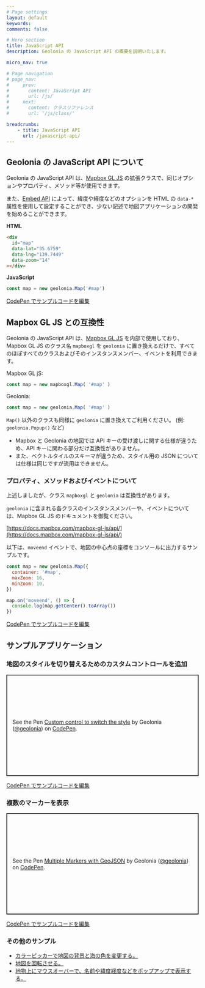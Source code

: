 ```yaml
---
# Page settings
layout: default
keywords:
comments: false

# Hero section
title: JavaScript API
description: Geolonia の JavaScript API の概要を説明いたします。

micro_nav: true

# Page navigation
# page_nav:
#     prev:
#       content: JavaScript API
#       url: /js/
#     next:
#       content: クラスリファレンス
#       url: '/js/class/'

breadcrumbs:
    - title: JavaScript API
      url: /javascript-api/
---
```


## Geolonia の JavaScript API について

Geolonia の JavaScript API は、[Mapbox GL JS](https://docs.mapbox.com/mapbox-gl-js/) の拡張クラスで、同じオプションやプロパティ、メソッド等が使用できます。

また、[Embed API](/embed-api/) によって、緯度や経度などのオプションを HTML の `data-*` 属性を使用して設定することができ、少ない記述で地図アプリケーションの開発を始めることができます。

**HTML**

```html
<div
  id="map"
  data-lat="35.6759"
  data-lng="139.7449"
  data-zoom="14"
></div>
```

**JavaScript**

```javascript
const map = new geolonia.Map('#map')
```

<a class="codepen" href="https://codepen.io/geolonia/pen/xxGWwrN" target="codepen"><i class="icon icon--codepen"></i> CodePen でサンプルコードを編集</a>

## Mapbox GL JS との互換性

Geolonia の JavaScript API は、[Mapbox GL JS](https://docs.mapbox.com/mapbox-gl-js/) を内部で使用しており、Mapbox GL JS のクラス名 `mapboxgl` を `geolonia` に置き換えるだけで、すべてのほぼすべてのクラスおよびそのインスタンスメンバー、イベントを利用できます。

Mapbox GL jS:

```javascript
const map = new mapboxgl.Map( '#map' )
```

Geolonia:

```javascript
const map = new geolonia.Map( '#map' )
```

`Map()` 以外のクラスも同様に `geolonia` に置き換えてご利用ください。 (例: `geolonia.Popup()` など)

<div class="callout callout--danger">
  <ul>
    <li>Mapbox と Geolonia の地図では API キーの受け渡しに関する仕様が違うため、API キーに関わる部分だけ互換性がありません。</li>
    <li>また、ベクトルタイルのスキーマが違うため、スタイル用の JSON については仕様は同じですが流用はできません。</li>
  </ul>
</div>

### プロパティ、メソッドおよびイベントについて

上述しましたが、クラス `mapboxgl` と `geolonia` は互換性があります。

`geolonia` に含まれる各クラスのインスタンスメンバーや、イベントについては、Mapbox GL JS のドキュメントを御覧ください。

[https://docs.mapbox.com/mapbox-gl-js/api/](https://docs.mapbox.com/mapbox-gl-js/api/)

以下は、`moveend` イベントで、地図の中心点の座標をコンソールに出力するサンプルです。

```javascript
const map = new geolonia.Map({
  container: '#map',
  maxZoom: 16,
  minZoom: 10,
})

map.on('moveend', () => {
  console.log(map.getCenter().toArray())
})
```

<a class="codepen" href="https://codepen.io/geolonia/pen/ZEGxQbd" target="codepen"><i class="icon icon--codepen"></i> CodePen でサンプルコードを編集</a>

## サンプルアプリケーション

### 地図のスタイルを切り替えるためのカスタムコントロールを追加

<p class="codepen" data-height="265" data-theme-id="dark" data-default-tab="result" data-user="geolonia" data-slug-hash="rNVdobe" style="height: 265px; box-sizing: border-box; display: flex; align-items: center; justify-content: center; border: 2px solid; margin: 1em 0; padding: 1em;" data-pen-title="Custom control to switch the style">
  <span>See the Pen <a href="https://codepen.io/geolonia/pen/rNVdobe">
  Custom control to switch the style</a> by Geolonia (<a href="https://codepen.io/geolonia">@geolonia</a>)
  on <a href="https://codepen.io">CodePen</a>.</span>
</p>

<a class="codepen" href="https://codepen.io/geolonia/pen/rNVdobe" target="codepen"><i class="icon icon--codepen"></i> CodePen でサンプルコードを編集</a>

### 複数のマーカーを表示

<p class="codepen" data-height="265" data-theme-id="dark" data-default-tab="result" data-user="geolonia" data-slug-hash="zYGRgdq" style="height: 265px; box-sizing: border-box; display: flex; align-items: center; justify-content: center; border: 2px solid; margin: 1em 0; padding: 1em;" data-pen-title="Multiple Markers with GeoJSON">
  <span>See the Pen <a href="https://codepen.io/geolonia/pen/zYGRgdq">
  Multiple Markers with GeoJSON</a> by Geolonia (<a href="https://codepen.io/geolonia">@geolonia</a>)
  on <a href="https://codepen.io">CodePen</a>.</span>
</p>

<a class="codepen" href="https://codepen.io/geolonia/pen/zYGRgdq" target="codepen"><i class="icon icon--codepen"></i> CodePen でサンプルコードを編集</a>

### その他のサンプル

* <a class="codepen" href="https://codepen.io/geolonia/pen/jOPzjQz" target="codepen"><i class="icon icon--codepen"></i> カラーピッカーで地図の背景と海の色を変更する。</a>
* <a class="codepen" href="https://codepen.io/geolonia/pen/poJLoBq" target="codepen"><i class="icon icon--codepen"></i> 地図を回転させる。</a>
* <a class="codepen" href="https://codepen.io/geolonia/pen/vYORqwX" target="codepen"><i class="icon icon--codepen"></i> 地物上にマウスオーバーで、名前や緯度経度などをポップアップで表示する。</a>


<script async src="https://static.codepen.io/assets/embed/ei.js"></script>
